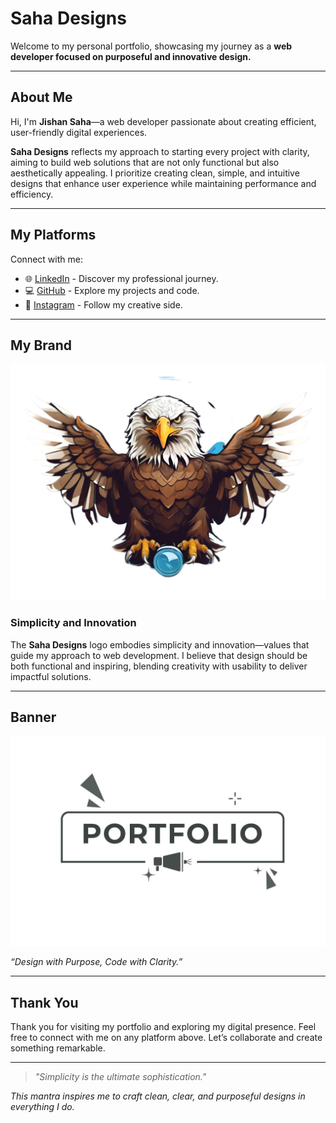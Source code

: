 # Saha Designs

Welcome to my personal portfolio, showcasing my journey as a **web developer focused on purposeful and innovative design.**

---

## About Me

Hi, I'm **Jishan Saha**—a web developer passionate about creating efficient, user-friendly digital experiences. 

**Saha Designs** reflects my approach to starting every project with clarity, aiming to build web solutions that are not only functional but also aesthetically appealing. I prioritize creating clean, simple, and intuitive designs that enhance user experience while maintaining performance and efficiency.

---

## My Platforms

Connect with me:

- 🌐 [LinkedIn](https://www.linkedin.com/in/jishan-saha-3a61a3324/) - Discover my professional journey.
- 💻 [GitHub](https://github.com/JishanSaha) - Explore my projects and code.
- 📸 [Instagram](https://instagram.com/jishancriest) - Follow my creative side.

---

## My Brand

![Saha Designs Logo](logo.png)

### Simplicity and Innovation

The **Saha Designs** logo embodies simplicity and innovation—values that guide my approach to web development. I believe that design should be both functional and inspiring, blending creativity with usability to deliver impactful solutions.

---

## Banner

![Saha Designs Banner](banner.jpg)

*“Design with Purpose, Code with Clarity.”*

---

## Thank You

Thank you for visiting my portfolio and exploring my digital presence. Feel free to connect with me on any platform above. Let’s collaborate and create something remarkable.

---

> *"Simplicity is the ultimate sophistication."*

*This mantra inspires me to craft clean, clear, and purposeful designs in everything I do.*